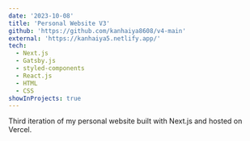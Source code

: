 ```yaml
---
date: '2023-10-08'
title: 'Personal Website V3'
github: 'https://github.com/kanhaiya8608/v4-main'
external: 'https://kanhaiya5.netlify.app/'
tech:
  - Next.js
  - Gatsby.js
  - styled-components
  - React.js
  - HTML
  - CSS
showInProjects: true
---
```


Third iteration of my personal website built with Next.js and hosted on Vercel.
